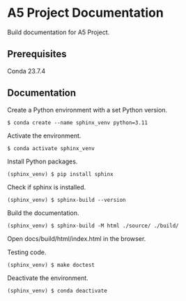 A5 Project Documentation
========================

Build documentation for A5 Project.

## Prerequisites

Conda 23.7.4

## Documentation

Create a Python environment with a set Python version.

```shell
$ conda create --name sphinx_venv python=3.11
```

Activate the environment.

```shell
$ conda activate sphinx_venv
```

Install Python packages.

```shell
(sphinx_venv) $ pip install sphinx
```

Check if sphinx is installed.

```shell
(sphinx_venv) $ sphinx-build --version
```

Build the documentation.

```shell
(sphinx_venv) $ sphinx-build -M html ./source/ ./build/
```

Open docs/build/html/index.html in the browser.

Testing code.

```shell
(sphinx_venv) $ make doctest
```

Deactivate the environment.

```shell
(sphinx_venv) $ conda deactivate
```
